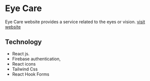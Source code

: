 # Eye Care

Eye Care website provides a service related to the eyes or vision.
[visit website](https://authentication-d0784.web.app/)

## Technology

- React js.
- Firebase authentication,
- React icons
- Tailwind Css
- React Hook Forms
